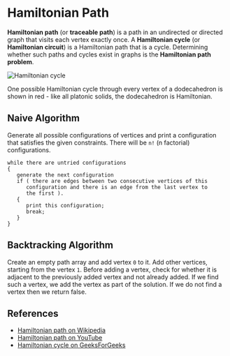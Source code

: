 # Hamiltonian Path

**Hamiltonian path** (or **traceable path**) is a path in an
undirected or directed graph that visits each vertex exactly once.
A **Hamiltonian cycle** (or **Hamiltonian circuit**) is a
Hamiltonian path that is a cycle. Determining whether such paths
and cycles exist in graphs is the **Hamiltonian path problem**.

![Hamiltonian cycle](https://upload.wikimedia.org/wikipedia/commons/6/6c/Hamiltonian_path_3d.svg)

One possible Hamiltonian cycle through every vertex of a
dodecahedron is shown in red - like all platonic solids, the
dodecahedron is Hamiltonian.

## Naive Algorithm

Generate all possible configurations of vertices and print a
configuration that satisfies the given constraints. There
will be `n!` (n factorial) configurations.

```
while there are untried configurations
{
   generate the next configuration
   if ( there are edges between two consecutive vertices of this
      configuration and there is an edge from the last vertex to
      the first ).
   {
      print this configuration;
      break;
   }
}
```

## Backtracking Algorithm

Create an empty path array and add vertex `0` to it. Add other
vertices, starting from the vertex `1`. Before adding a vertex,
check for whether it is adjacent to the previously added vertex
and not already added. If we find such a vertex, we add the
vertex as part of the solution. If we do not find a vertex
then we return false.

## References

-   [Hamiltonian path on Wikipedia](https://en.wikipedia.org/wiki/Hamiltonian_path)
-   [Hamiltonian path on YouTube](https://www.youtube.com/watch?v=dQr4wZCiJJ4&list=PLLXdhg_r2hKA7DPDsunoDZ-Z769jWn4R8)
-   [Hamiltonian cycle on GeeksForGeeks](https://www.geeksforgeeks.org/backtracking-set-7-hamiltonian-cycle/)
